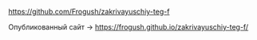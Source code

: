 https://github.com/Frogush/zakrivayuschiy-teg-f

Опубликованный сайт -> https://frogush.github.io/zakrivayuschiy-teg-f/